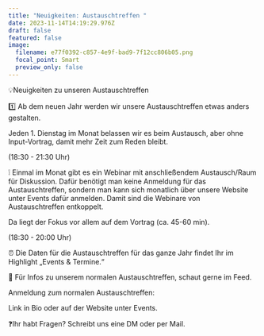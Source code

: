 ```yaml
---
title: "Neuigkeiten: Austauschtreffen "
date: 2023-11-14T14:19:29.976Z
draft: false
featured: false
image:
  filename: e77f0392-c857-4e9f-bad9-7f12cc806b05.png
  focal_point: Smart
  preview_only: false
---
```

💡Neuigkeiten zu unseren Austauschtreffen

1️⃣ Ab dem neuen Jahr werden wir unsere Austauschtreffen etwas anders gestalten.

Jeden 1. Dienstag im Monat belassen wir es beim Austausch, aber ohne Input-Vortrag, damit mehr Zeit zum Reden bleibt. 

(18:30 - 21:30 Uhr)



❕ Einmal im Monat gibt es ein Webinar mit anschließendem Austausch/Raum für Diskussion. Dafür benötigt man keine Anmeldung für das Austauschtreffen, sondern man kann sich monatlich über unsere Website unter Events dafür anmelden. Damit sind die Webinare von Austauschtreffen entkoppelt.

Da liegt der Fokus vor allem auf dem Vortrag (ca. 45-60 min). 

(18:30 - 20:00 Uhr)



⏰ Die Daten für die Austauschtreffen für das ganze Jahr findet Ihr im Highlight „Events & Termine.“ 



📝 Für Infos zu unserem normalen Austauschtreffen, schaut gerne im Feed.

Anmeldung zum normalen Austauschtreffen:

Link in Bio oder auf der Website unter Events. 



❓Ihr habt Fragen? Schreibt uns eine DM oder per Mail.